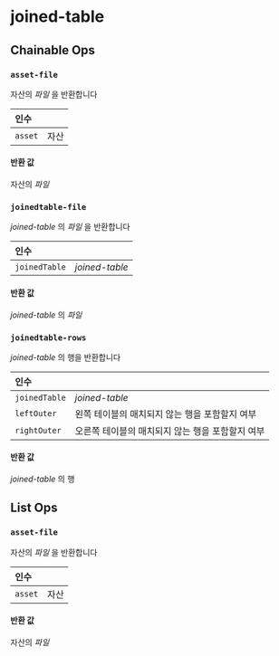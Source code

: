 
# joined-table

## Chainable Ops
<h3 id="asset-file"><code>asset-file</code></h3>

자산의 _파일_ 을 반환합니다

| 인수 |  |
| :--- | :--- |
| `asset` | 자산 |

#### 반환 값
자산의 _파일_

<h3 id="joinedtable-file"><code>joinedtable-file</code></h3>

_joined-table_ 의 _파일_ 을 반환합니다

| 인수 |  |
| :--- | :--- |
| `joinedTable` | _joined-table_ |

#### 반환 값
_joined-table_ 의 _파일_

<h3 id="joinedtable-rows"><code>joinedtable-rows</code></h3>

_joined-table_ 의 행을 반환합니다

| 인수 |  |
| :--- | :--- |
| `joinedTable` | _joined-table_ |
| `leftOuter` | 왼쪽 테이블의 매치되지 않는 행을 포함할지 여부 |
| `rightOuter` | 오른쪽 테이블의 매치되지 않는 행을 포함할지 여부 |

#### 반환 값
_joined-table_ 의 행

## List Ops
<h3 id="asset-file"><code>asset-file</code></h3>

자산의 _파일_ 을 반환합니다

| 인수 |  |
| :--- | :--- |
| `asset` | 자산 |

#### 반환 값
자산의 _파일_